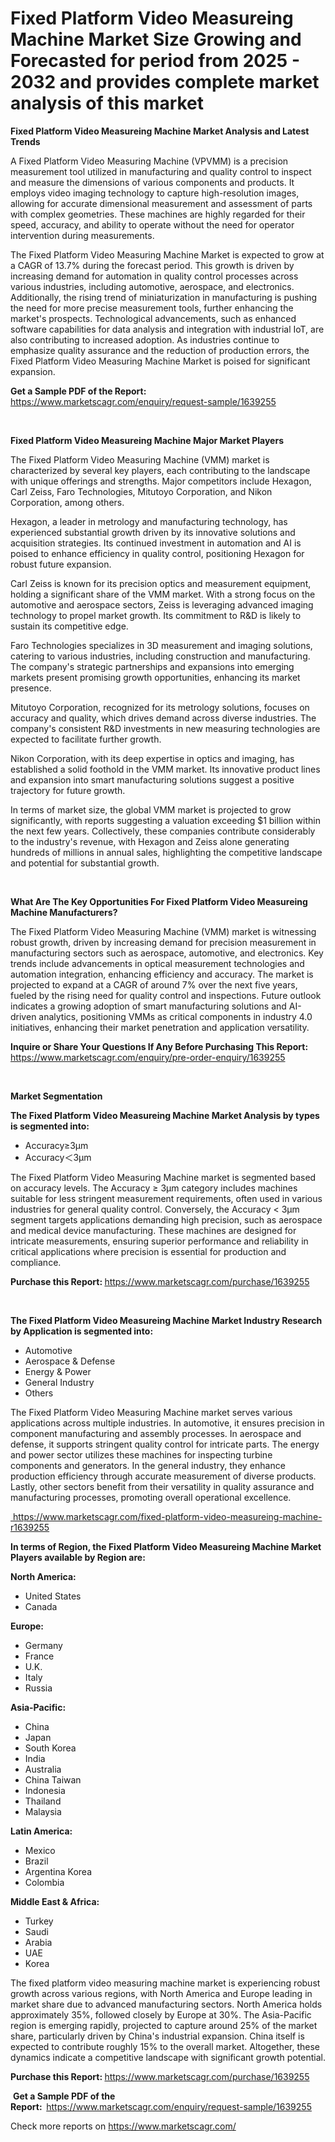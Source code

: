 <p><h1>Fixed Platform Video Measureing Machine Market Size Growing and Forecasted for period from 2025 - 2032 and provides complete market analysis of this market</h1></p><p><strong>Fixed Platform Video Measureing Machine Market Analysis and Latest Trends</strong></p>
<p><p>A Fixed Platform Video Measuring Machine (VPVMM) is a precision measurement tool utilized in manufacturing and quality control to inspect and measure the dimensions of various components and products. It employs video imaging technology to capture high-resolution images, allowing for accurate dimensional measurement and assessment of parts with complex geometries. These machines are highly regarded for their speed, accuracy, and ability to operate without the need for operator intervention during measurements.</p><p>The Fixed Platform Video Measuring Machine Market is expected to grow at a CAGR of 13.7% during the forecast period. This growth is driven by increasing demand for automation in quality control processes across various industries, including automotive, aerospace, and electronics. Additionally, the rising trend of miniaturization in manufacturing is pushing the need for more precise measurement tools, further enhancing the market's prospects. Technological advancements, such as enhanced software capabilities for data analysis and integration with industrial IoT, are also contributing to increased adoption. As industries continue to emphasize quality assurance and the reduction of production errors, the Fixed Platform Video Measuring Machine Market is poised for significant expansion.</p></p>
<p><strong>Get a Sample PDF of the Report:&nbsp;</strong> <a href="https://www.marketscagr.com/enquiry/request-sample/1639255?utm_campaign=2566&utm_medium=2&utm_source=Github&utm_content=ia&utm_term=11042025&utm_id=fixed-platform-video-measureing-machine">https://www.marketscagr.com/enquiry/request-sample/1639255</a></p>
<p>&nbsp;</p>
<p><strong>Fixed Platform Video Measureing Machine Major Market Players</strong></p>
<p><p>The Fixed Platform Video Measuring Machine (VMM) market is characterized by several key players, each contributing to the landscape with unique offerings and strengths. Major competitors include Hexagon, Carl Zeiss, Faro Technologies, Mitutoyo Corporation, and Nikon Corporation, among others.</p><p>Hexagon, a leader in metrology and manufacturing technology, has experienced substantial growth driven by its innovative solutions and acquisition strategies. Its continued investment in automation and AI is poised to enhance efficiency in quality control, positioning Hexagon for robust future expansion.</p><p>Carl Zeiss is known for its precision optics and measurement equipment, holding a significant share of the VMM market. With a strong focus on the automotive and aerospace sectors, Zeiss is leveraging advanced imaging technology to propel market growth. Its commitment to R&D is likely to sustain its competitive edge.</p><p>Faro Technologies specializes in 3D measurement and imaging solutions, catering to various industries, including construction and manufacturing. The company's strategic partnerships and expansions into emerging markets present promising growth opportunities, enhancing its market presence.</p><p>Mitutoyo Corporation, recognized for its metrology solutions, focuses on accuracy and quality, which drives demand across diverse industries. The company's consistent R&D investments in new measuring technologies are expected to facilitate further growth.</p><p>Nikon Corporation, with its deep expertise in optics and imaging, has established a solid foothold in the VMM market. Its innovative product lines and expansion into smart manufacturing solutions suggest a positive trajectory for future growth.</p><p>In terms of market size, the global VMM market is projected to grow significantly, with reports suggesting a valuation exceeding $1 billion within the next few years. Collectively, these companies contribute considerably to the industry's revenue, with Hexagon and Zeiss alone generating hundreds of millions in annual sales, highlighting the competitive landscape and potential for substantial growth.</p></p>
<p>&nbsp;</p>
<p><strong>What Are The Key Opportunities For Fixed Platform Video Measureing Machine Manufacturers?</strong></p>
<p><p>The Fixed Platform Video Measuring Machine (VMM) market is witnessing robust growth, driven by increasing demand for precision measurement in manufacturing sectors such as aerospace, automotive, and electronics. Key trends include advancements in optical measurement technologies and automation integration, enhancing efficiency and accuracy. The market is projected to expand at a CAGR of around 7% over the next five years, fueled by the rising need for quality control and inspections. Future outlook indicates a growing adoption of smart manufacturing solutions and AI-driven analytics, positioning VMMs as critical components in industry 4.0 initiatives, enhancing their market penetration and application versatility.</p></p>
<p><strong>Inquire or Share Your Questions If Any Before Purchasing This Report:</strong> <a href="https://www.marketscagr.com/enquiry/pre-order-enquiry/1639255?utm_campaign=2566&utm_medium=2&utm_source=Github&utm_content=ia&utm_term=11042025&utm_id=fixed-platform-video-measureing-machine">https://www.marketscagr.com/enquiry/pre-order-enquiry/1639255</a></p>
<p>&nbsp;</p>
<p><strong>Market Segmentation</strong></p>
<p><strong>The Fixed Platform Video Measureing Machine Market Analysis by types is segmented into:</strong></p>
<p><ul><li>Accuracy≥3μm</li><li>Accuracy＜3μm</li></ul></p>
<p><p>The Fixed Platform Video Measuring Machine market is segmented based on accuracy levels. The Accuracy ≥ 3μm category includes machines suitable for less stringent measurement requirements, often used in various industries for general quality control. Conversely, the Accuracy < 3μm segment targets applications demanding high precision, such as aerospace and medical device manufacturing. These machines are designed for intricate measurements, ensuring superior performance and reliability in critical applications where precision is essential for production and compliance.</p></p>
<p><strong>Purchase this Report:&nbsp;</strong><a href="https://www.marketscagr.com/purchase/1639255?utm_campaign=2566&utm_medium=2&utm_source=Github&utm_content=ia&utm_term=11042025&utm_id=fixed-platform-video-measureing-machine">https://www.marketscagr.com/purchase/1639255</a></p>
<p>&nbsp;</p>
<p><strong>The Fixed Platform Video Measureing Machine Market Industry Research by Application is segmented into:</strong></p>
<p><ul><li>Automotive</li><li>Aerospace & Defense</li><li>Energy & Power</li><li>General Industry</li><li>Others</li></ul></p>
<p><p>The Fixed Platform Video Measuring Machine market serves various applications across multiple industries. In automotive, it ensures precision in component manufacturing and assembly processes. In aerospace and defense, it supports stringent quality control for intricate parts. The energy and power sector utilizes these machines for inspecting turbine components and generators. In the general industry, they enhance production efficiency through accurate measurement of diverse products. Lastly, other sectors benefit from their versatility in quality assurance and manufacturing processes, promoting overall operational excellence.</p></p>
<p><a href="https://www.marketscagr.com/fixed-platform-video-measureing-machine-r1639255?utm_campaign=2566&utm_medium=2&utm_source=Github&utm_content=ia&utm_term=11042025&utm_id=fixed-platform-video-measureing-machine">&nbsp;https://www.marketscagr.com/fixed-platform-video-measureing-machine-r1639255</a></p>
<p><strong>In terms of Region, the Fixed Platform Video Measureing Machine Market Players available by Region are:</strong></p>
<p>
    <p> <strong> North America: </strong>
        <ul>
            <li>United States</li>
            <li>Canada</li>
        </ul>
        </p> 
    <p> <strong> Europe: </strong>
        <ul>
            <li>Germany</li>
            <li>France</li>
            <li>U.K.</li>
            <li>Italy</li>
            <li>Russia</li>
        </ul>
        </p> 
    <p> <strong> Asia-Pacific: </strong>
        <ul>
            <li>China</li>
            <li>Japan</li>
            <li>South Korea</li>
            <li>India</li>
            <li>Australia</li>
            <li>China Taiwan</li>
            <li>Indonesia</li>
            <li>Thailand</li>
            <li>Malaysia</li>
        </ul>
        </p> 
    <p> <strong> Latin America: </strong>
        <ul>
            <li>Mexico</li>
            <li>Brazil</li>
            <li>Argentina Korea</li>
            <li>Colombia</li>
        </ul>
        </p> 
    <p> <strong> Middle East & Africa: </strong>
        <ul>
            <li>Turkey</li>
            <li>Saudi</li>
            <li>Arabia</li>
            <li>UAE</li>
            <li>Korea</li>
        </ul>
    </p>
    </p>
<p><p>The fixed platform video measuring machine market is experiencing robust growth across various regions, with North America and Europe leading in market share due to advanced manufacturing sectors. North America holds approximately 35%, followed closely by Europe at 30%. The Asia-Pacific region is emerging rapidly, projected to capture around 25% of the market share, particularly driven by China's industrial expansion. China itself is expected to contribute roughly 15% to the overall market. Altogether, these dynamics indicate a competitive landscape with significant growth potential.</p></p>
<p><strong>Purchase this Report: </strong><a href="https://www.marketscagr.com/purchase/1639255?utm_campaign=2566&utm_medium=2&utm_source=Github&utm_content=ia&utm_term=11042025&utm_id=fixed-platform-video-measureing-machine">https://www.marketscagr.com/purchase/1639255</a></p>
<p>&nbsp;<strong>Get a Sample PDF of the Report:&nbsp;&nbsp;</strong><a href="https://www.marketscagr.com/enquiry/request-sample/1639255?utm_campaign=2566&utm_medium=2&utm_source=Github&utm_content=ia&utm_term=11042025&utm_id=fixed-platform-video-measureing-machine">https://www.marketscagr.com/enquiry/request-sample/1639255</a></p>
<p><strong></strong></p>
<p>Check more reports on <a href="https://www.marketscagr.com/?utm_campaign=2566&utm_medium=2&utm_source=Github&utm_content=ia&utm_term=11042025&utm_id=fixed-platform-video-measureing-machine">https://www.marketscagr.com/</a></p>